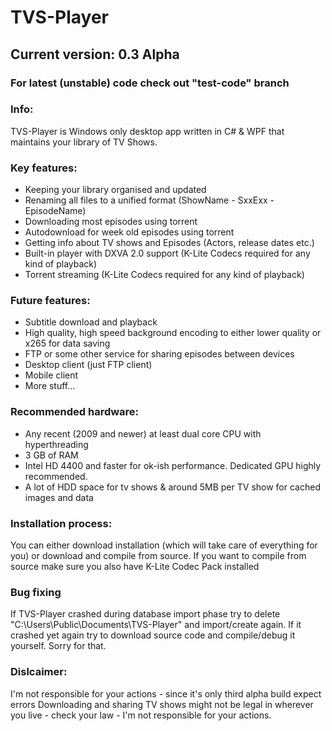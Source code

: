 # TVS-Player
## Current version: 0.3 Alpha
### For latest (unstable) code check out "test-code" branch
### Info:
TVS-Player is Windows only desktop app written in C# & WPF that maintains your library of TV Shows.

### Key features:
- Keeping your library organised and updated
- Renaming all files to a unified format (ShowName - SxxExx - EpisodeName)
- Downloading most episodes using torrent
- Autodownload for week old episodes using torrent
- Getting info about TV shows and Episodes (Actors, release dates etc.)
- Built-in player with DXVA 2.0 support (K-Lite Codecs required for any kind of playback)
- Torrent streaming (K-Lite Codecs required for any kind of playback)

### Future features:
- Subtitle download and playback
- High quality, high speed background encoding to either lower quality or x265 for data saving
- FTP or some other service for sharing episodes between devices
- Desktop client (just FTP client)
- Mobile client
- More stuff...

### Recommended hardware:
- Any recent (2009 and newer) at least dual core CPU with hyperthreading
- 3 GB of RAM
- Intel HD 4400 and faster for ok-ish performance. Dedicated GPU highly recommended.
- A lot of HDD space for tv shows & around 5MB per TV show for cached images and data


### Installation process:
You can either download installation (which will take care of everything for you) or download and compile from source. If you want to compile from source make sure you also have K-Lite Codec Pack installed

### Bug fixing
If TVS-Player crashed during database import phase try to delete "C:\Users\Public\Documents\TVS-Player" and import/create again. If it crashed yet again try to download source code and compile/debug it yourself. Sorry for that.

### Dislcaimer:
I'm not responsible for your actions - since it's only third alpha build expect errors
Downloading and sharing TV shows might not be legal in wherever you live - check your law - I'm not responsible for your actions.

